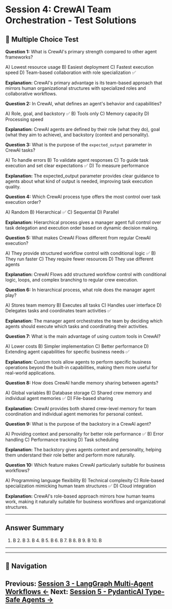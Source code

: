 # Session 4: CrewAI Team Orchestration - Test Solutions

## 📝 Multiple Choice Test

**Question 1:** What is CrewAI's primary strength compared to other agent frameworks?  

A) Lowest resource usage
B) Easiest deployment
C) Fastest execution speed
D) Team-based collaboration with role specialization ✅

**Explanation:** CrewAI's primary advantage is its team-based approach that mirrors human organizational structures with specialized roles and collaborative workflows.

**Question 2:** In CrewAI, what defines an agent's behavior and capabilities?  

A) Role, goal, and backstory ✅
B) Tools only
C) Memory capacity
D) Processing speed

**Explanation:** CrewAI agents are defined by their role (what they do), goal (what they aim to achieve), and backstory (context and personality).

**Question 3:** What is the purpose of the `expected_output` parameter in CrewAI tasks?  

A) To handle errors
B) To validate agent responses
C) To guide task execution and set clear expectations ✅
D) To measure performance

**Explanation:** The expected_output parameter provides clear guidance to agents about what kind of output is needed, improving task execution quality.

**Question 4:** Which CrewAI process type offers the most control over task execution order?  

A) Random
B) Hierarchical ✅
C) Sequential
D) Parallel

**Explanation:** Hierarchical process gives a manager agent full control over task delegation and execution order based on dynamic decision making.

**Question 5:** What makes CrewAI Flows different from regular CrewAI execution?  

A) They provide structured workflow control with conditional logic ✅
B) They run faster
C) They require fewer resources
D) They use different agents

**Explanation:** CrewAI Flows add structured workflow control with conditional logic, loops, and complex branching to regular crew execution.

**Question 6:** In hierarchical process, what role does the manager agent play?  

A) Stores team memory
B) Executes all tasks
C) Handles user interface
D) Delegates tasks and coordinates team activities ✅

**Explanation:** The manager agent orchestrates the team by deciding which agents should execute which tasks and coordinating their activities.

**Question 7:** What is the main advantage of using custom tools in CrewAI?  

A) Lower costs
B) Simpler implementation
C) Better performance
D) Extending agent capabilities for specific business needs ✅

**Explanation:** Custom tools allow agents to perform specific business operations beyond the built-in capabilities, making them more useful for real-world applications.

**Question 8:** How does CrewAI handle memory sharing between agents?  

A) Global variables
B) Database storage
C) Shared crew memory and individual agent memories ✅
D) File-based sharing

**Explanation:** CrewAI provides both shared crew-level memory for team coordination and individual agent memories for personal context.

**Question 9:** What is the purpose of the backstory in a CrewAI agent?  

A) Providing context and personality for better role performance ✅
B) Error handling
C) Performance tracking
D) Task scheduling

**Explanation:** The backstory gives agents context and personality, helping them understand their role better and perform more naturally.

**Question 10:** Which feature makes CrewAI particularly suitable for business workflows?  

A) Programming language flexibility
B) Technical complexity
C) Role-based specialization mimicking human team structures ✅
D) Cloud integration

**Explanation:** CrewAI's role-based approach mirrors how human teams work, making it naturally suitable for business workflows and organizational structures.

---

## Answer Summary

1. B  2. B  3. B  4. B  5. B  6. B  7. B  8. B  9. B  10. B

---
---

## 🧭 Navigation

**Previous:** [Session 3 - LangGraph Multi-Agent Workflows ←](Session3_LangGraph_Multi_Agent_Workflows.md)
**Next:** [Session 5 - PydanticAI Type-Safe Agents →](Session5_PydanticAI_Type_Safe_Agents.md)
---
